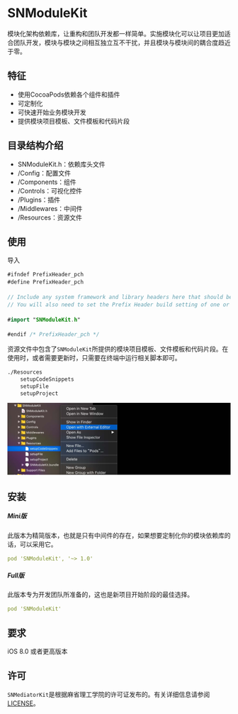 # SNModuleKit
模块化架构依赖库，让重构和团队开发都一样简单。实施模块化可以让项目更加适合团队开发，模块与模块之间相互独立互不干扰，并且模块与模块间的耦合度趋近于零。

## 特征

- 使用CocoaPods依赖各个组件和插件
- 可定制化
- 可快速开始业务模块开发
- 提供模块项目模板、文件模板和代码片段

## 目录结构介绍

- SNModuleKit.h：依赖库头文件
- /Config：配置文件
- /Components：组件
- /Controls：可视化控件
- /Plugins：插件
- /Middlewares：中间件
- /Resources：资源文件

## 使用

导入

```swift
#ifndef PrefixHeader_pch
#define PrefixHeader_pch

// Include any system framework and library headers here that should be included in all compilation units.
// You will also need to set the Prefix Header build setting of one or more of your targets to reference this file.

#import "SNModuleKit.h"

#endif /* PrefixHeader_pch */
```

资源文件中包含了`SNModuleKit`所提供的模块项目模板、文件模板和代码片段。在使用时，或者需要更新时，只需要在终端中运行相关脚本即可。

```
./Resources
	setupCodeSnippets
	setupFile
	setupProject
```

![1](https://github.com/snlo/SNModuleKit/blob/master/SNModuleKit/Assets.xcassets/1.imageset/1.jpg)

## 安装

##### Mini版

此版本为精简版本，也就是只有中间件的存在，如果想要定制化你的模块依赖库的话，可以采用它。

```yaml
pod 'SNModuleKit', '~> 1.0'
```

##### Full版

此版本专为开发团队所准备的，这也是新项目开始阶段的最佳选择。

```yaml
pod 'SNModuleKit'
```

## 要求

iOS 8.0 或者更高版本

## 许可

`SNMediatorKit`是根据麻省理工学院的许可证发布的。有关详细信息请参阅[LICENSE](https://github.com/snlo/SNModuleKit/blob/master/LICENSE)。